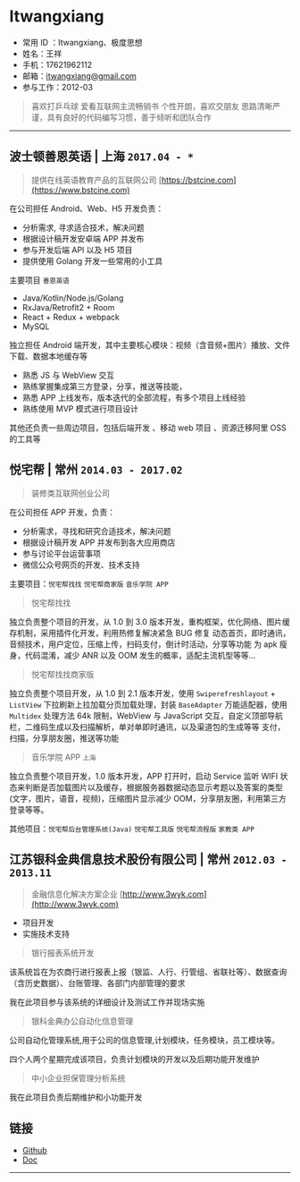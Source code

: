 # Itwangxiang

- 常用 ID ：Itwangxiang、极度思想
- 姓名：王祥
- 手机：17621962112
- 邮箱：itwangxiang@gmail.com
- 参与工作：2012-03

> 喜欢打乒乓球
> 爱看互联网主流畅销书
> 个性开朗，喜欢交朋友
> 思路清晰严谨，具有良好的代码编写习惯，善于倾听和团队合作

---

## 波士顿善恩英语 | 上海 `2017.04 - *`

> 提供在线英语教育产品的互联网公司 [https://bstcine.com](https://www.bstcine.com)

在公司担任 Android、Web、H5 开发负责：

- 分析需求, 寻求适合技术，解决问题
- 根据设计稿开发安卓端 APP 并发布
- 参与开发后端 API 以及 H5 项目
- 提供使用 Golang 开发一些常用的小工具

主要项目 `善恩英语`

- Java/Kotlin/Node.js/Golang
- RxJava/Retrofit2 + Room
- React + Redux + webpack
- MySQL

独立担任 Android 端开发，其中主要核心模块：视频（含音频+图片）播放、文件下载、数据本地缓存等

- 熟悉 JS 与 WebView 交互
- 熟练掌握集成第三方登录，分享，推送等技能，
- 熟悉 APP 上线发布，版本迭代的全部流程，有多个项目上线经验
- 熟练使用 MVP 模式进行项目设计

其他还负责一些周边项目，包括后端开发 、移动 web 项目 、资源迁移阿里 OSS 的工具等

## 悦宅帮 | 常州 `2014.03 - 2017.02`

> 装修类互联网创业公司

在公司担任 APP 开发，负责：

- 分析需求，寻找和研究合适技术，解决问题
- 根据设计稿开发 APP 并发布到各大应用商店
- 参与讨论平台运营事项
- 微信公众号网页的开发、技术支持

主要项目：`悦宅帮找找` `悦宅帮商家版` `音乐学院 APP`

> 悦宅帮找找

独立负责整个项目的开发，从 1.0 到 3.0 版本开发，重构框架，优化网络、图片缓存机制，采用插件化开发，利用热修复解决紧急 BUG 修复
动态首页，即时通讯，音频技术，用户定位，压缩上传，扫码支付，倒计时活动，分享等功能
为 apk 瘦身，代码混淆，减少 ANR 以及 OOM 发生的概率，适配主流机型等等...

> 悦宅帮找找商家版

独立负责整个项目开发，从 1.0 到 2.1 版本开发，使用 `Swiperefreshlayout` + `ListView` 下拉刷新上拉加载分页加载处理，封装 `BaseAdapter` 万能适配器，使用 `Multidex` 处理方法 64k 限制，WebView 与 JavaScript 交互，自定义顶部导航栏，二维码生成以及扫描解析，单对单即时通讯，以及渠道包的生成等等
支付，扫描，分享朋友圈，推送等功能

>音乐学院 APP `上海`

独立负责整个项目开发，1.0 版本开发，APP 打开时，启动 Service 监听 WIFI 状态来判断是否加载图片以及缓存，根据服务器数据动态显示考题以及答案的类型(文字，图片，语音，视频)，压缩图片显示减少 OOM，分享朋友圈，利用第三方登录等等。


其他项目：`悦宅帮后台管理系统(Java)` `悦宅帮工具版` `悦宅帮流程版` `家教类 APP`

## 江苏银科金典信息技术股份有限公司 | 常州 `2012.03 - 2013.11`

> 金融信息化解决方案企业 [http://www.3wyk.com](http://www.3wyk.com)

- 项目开发
- 实施技术支持

> 银行报表系统开发

该系统旨在为农商行进行报表上报（银监、人行、行管组、省联社等）、数据查询（含历史数据）、台账管理、各部门内部管理的要求

我在此项目参与该系统的详细设计及测试工作并现场实施

> 银科金典办公自动化信息管理

公司自动化管理系统,用于公司的信息管理,计划模块，任务模块，员工模块等。

四个人两个星期完成该项目，负责计划模块的开发以及后期功能开发维护

> 中小企业担保管理分析系统

我在此项目负责后期维护和小功能开发

## 链接

- [Github](https://github.com/itwangxiang)
- [Doc](https://github.com/itwangxiang/docs)

---